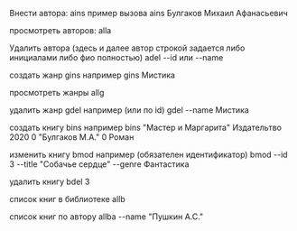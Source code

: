 Внести автора:
ains 
пример вызова
ains Булгаков Михаил Афанасьевич

просмотреть авторов:
alla

Удалить автора (здесь и далее автор строкой задается либо инициалами либо фио полностью)
adel  --id  или  --name 

создать жанр
gins
например
gins Мистика

просмотреть жанры 
allg

удалить жанр
gdel
например  (или по id)
gdel --name Мистика

создать книгу
bins
например
bins "Мастер и Маргарита" Издательтво 2020 0 "Булгаков М.А." 0 Роман

изменить книгу
bmod
например (обязателен идентификатор)
bmod --id 3 --title "Собачье сердце" --genre Фантастика

удалить книгу
bdel 3

список книг в библиотеке
allb

список книг по автору
allba --name "Пушкин А.С."


